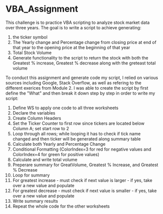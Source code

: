 # VBA_Assignment
This challenge is to practice VBA scripting to analyze stock market data over three years. 
The goal is to write a script to achieve generating: 
1. the ticker symbol
2. The Yearly change and Percentage change from closing price at end of that year to the opening price at the beginning of that year
3. Total Stock Volume 
4. Generate functionality to the script to return the stock with both the Greatest % increase, Greatest % decrease along with the greteast total volume

To conduct this assignment and generate code my script, I relied on various sources including Google, Stack Overflow, as well as refering to the different exerices from Module 2. I was able to create the script by first define the "What" and then break it down step by step in order to write my script:

1. Define WS to apply one code to all three worksheets
2. Declare the variables
3. Create Column Headers
5. Set the Ticker Counter to first row since tickers are located below Column A; set start row to 2
6. Loop through all rows; while looping it has to check if tick name changed and then ticker will be generated along summary table
7. Calculate both Yearly and Percentage Change
8. Conditional Formatting (ColorIndex=3 for red for negative values and ColorIndex=4 for green for positive values)
9. Calculate and write total volume
10. Preperare summary for GreatVolume, Greatest % Increase, and Greatest % Decrease
11. Loop for summary
12. For greatest increase - must check if next value is larger - if yes, take over a new value and populate
13. For greatest decrease - must check if next value is smaller - if yes, take over a new value and populate
14. Write summary results
15. Repeat the whole code for the other worksheets
